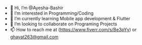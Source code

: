 - 👋 Hi, I’m @Ayesha-Bashir
- 👀 I’m interested in Programming/Coding
- 🌱 I’m currently learning Mobile app development & Flutter
- 💞️ I’m looking to collaborate on Programing Projects
- 📫 How to reach me at (https://www.fiverr.com/s/Be3pYy) or ghayat263@gmail.com

<!---
Ayesha-Bashir/Ayesha-Bashir it's a ✨ special ✨ repository because its `README.md` (this file) appears on my GitHub profile.
--->
